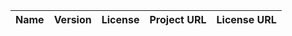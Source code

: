 | Name                      | Version   | License                                             | Project URL                                                    | License URL    |
|---------------------------|-----------|-----------------------------------------------------|----------------------------------------------------------------|---------------------------------------------------------------|
